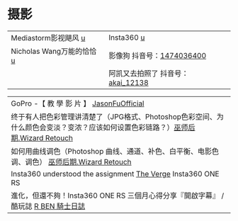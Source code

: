 # 摄影

|                                                                                  |                                                                                                                |
| -------------------------------------------------------------------------------- | -------------------------------------------------------------------------------------------------------------- |
| Mediastorm影视飓风 [u](https://www.youtube.com/channel/UC2cRwTuSWxxEtrRnT4lrlQA)     | Insta360 [u](https://www.youtube.com/c/insta360)                                                               |
| Nicholas Wang万能的恰恰 [u](https://www.youtube.com/channel/UCyozD8lFJi7L8g-UYWm8XWA) | 影像狗 抖音号：[1474036400](https://www.douyin.com/user/MS4wLjABAAAAVbiThV4oeSu2NDIuL\_mMsgNMTVLJs-hPimIpx75AlYE)     |
|                                                                                  | 阿凯又去拍照了 抖音号：[akai\_12138](https://www.douyin.com/user/MS4wLjABAAAA3hQrMzskP2ZxpTB0xSg2wjnTlDu5uKiZeXFw5CIUU68) |

|                                                                                                                              |
| ---------------------------------------------------------------------------------------------------------------------------- |
| GoPro -【 教 學 影 片 】 [JasonFuOfficial](https://www.youtube.com/playlist?list=PLEFEUZIk2cDrcFt8An0Ms0s9OrZbeQ3xa)               |
| 终于有人把色彩管理讲清楚了（JPG格式、Photoshop色彩空间、为什么颜色会变淡？变浓？应该如何设置色彩链路？）[巫师后期.Wizard Retouch](https://www.youtube.com/watch?v=kEtmsY45qO0) |
| 如何用曲线调色（Photoshop 曲线、通道、补色、白平衡、电影色调、调色） [巫师后期.Wizard Retouch](https://www.youtube.com/watch?v=FELXeyUkc5w)                   |
| Insta360 understood the assignment [The Verge](https://www.youtube.com/watch?v=ms9G-DX1JN8) Insta360 ONE RS                  |
| 進化，但還不夠！Insta360 ONE RS 三個月心得分享『開啟字幕』 / 酷玩誌 [R BEN 騎士日誌](https://www.youtube.com/watch?v=9w-QkPklhrQ)                        |
